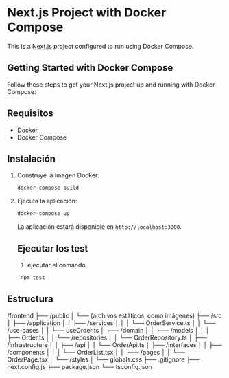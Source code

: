 # Next.js Project with Docker Compose

This is a [Next.js](https://nextjs.org/) project configured to run using Docker Compose.

## Getting Started with Docker Compose

Follow these steps to get your Next.js project up and running with Docker Compose:

## Requisitos

- Docker
- Docker Compose

## Instalación

1. Construye la imagen Docker:

    ```sh
    docker-compose build
    ```

2. Ejecuta la aplicación:

    ```sh
    docker-compose up
    ```

   La aplicación estará disponible en `http://localhost:3000`.

   ## Ejecutar los test
   
   1. ejecutar el comando 

   ```sh
    npm test
    ```
   


## Estructura

/frontend
├── /public
│   └── (archivos estáticos, como imágenes)
├── /src
│   ├── /application
│   │   ├── /services
│   │   │   └── OrderService.ts
│   │   └── /use-cases
│   │       └── useOrder.ts
│   ├── /domain
│   │   ├── /models
│   │   │   ├── Order.ts
│   │   └── /repositories
│   │       └── OrderRepository.ts
│   ├── /infrastructure
│   │   ├── /api
│   │       └── OrderApi.ts
│   ├── /interfaces
│   │   ├── /components
│   │   │   └── OrderList.tsx
│   │   └── /pages
│   │       └── OrderPage.tsx
│   └── /styles
│       └── globals.css
├── .gitignore
├── next.config.js
├── package.json
└── tsconfig.json